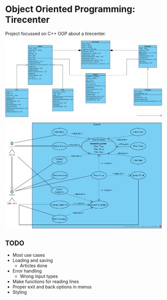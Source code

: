 # Object Oriented Programming: Tirecenter

Project focussed on C++ OOP about a tirecenter.

![Class](Tire-Center-Class.png)

![Use case](./Tire-Center-Use-Case.png)

## TODO

- Most use cases
- Loading and saving
  - Articles done
- Error handling
  - Wrong input types
- Make functions for reading lines
- Proper exit and back options in menus
- Styling